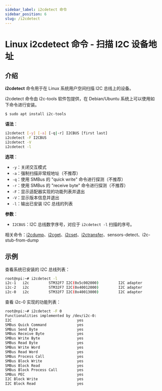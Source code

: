 ```yaml
---
sidebar_label: i2cdetect 命令
sidebar_position: 6
slug: /i2cdetect
---
```


# Linux i2cdetect 命令 - 扫描 I2C 设备地址



## 介绍

**i2cdetect** 命令用于在 Linux 系统用户空间扫描 I2C 总线上的设备。

i2cdetect 命令由 i2c-tools 软件包提供，在 Debian/Ubuntu 系统上可以使用如下命令进行安装。

```bash
$ sudo apt install i2c-tools
```

**语法**：

```bash
i2cdetect [-y] [-a] [-q|-r] I2CBUS [first last]
i2cdetect -F I2CBUS
i2cdetect -V
i2cdetect -l
```

**选项**：

- `-y`：关闭交互模式
- `-a`：强制扫描非常规地址（不推荐）
- `-q`：使用 SMBus 的 "quick write" 命令进行探测（不推荐）
- `-r`：使用 SMBus 的 "receive byte" 命令进行探测（不推荐）
- `-F`：显示适配器实现的功能列表并退出
- `-V`：显示版本信息并退出
- `-l`：输出已安装 I2C 总线的列表

**参数**：

- `I2CBUS`：I2C 总线数字序号，对应于 `i2cdetect -l` 扫描的序号。

相关命令：[i2cdump](/linux-command/i2cdump)、[i2cget](/linux-command/i2cget)、[i2cset](/linux-command/i2cset)、[i2ctransfer](/linux-command/i2ctransfer)、sensors-detect、i2c-stub-from-dump



## 示例

查看系统已安装的 I2C 总线列表：

```bash
root@npi:~# i2cdetect -l
i2c-1   i2c         STM32F7 I2C(0x5c002000)         I2C adapter
i2c-2   i2c         STM32F7 I2C(0x40012000)         I2C adapter
i2c-0   i2c         STM32F7 I2C(0x40013000)         I2C adapter
```

查看 i2c-0 实现的功能列表：

```bash
root@npi:~# i2cdetect -F 0
Functionalities implemented by /dev/i2c-0:
I2C                              yes
SMBus Quick Command              yes
SMBus Send Byte                  yes
SMBus Receive Byte               yes
SMBus Write Byte                 yes
SMBus Read Byte                  yes
SMBus Write Word                 yes
SMBus Read Word                  yes
SMBus Process Call               yes
SMBus Block Write                yes
SMBus Block Read                 yes
SMBus Block Process Call         yes
SMBus PEC                        yes
I2C Block Write                  yes
I2C Block Read                   yes
```

